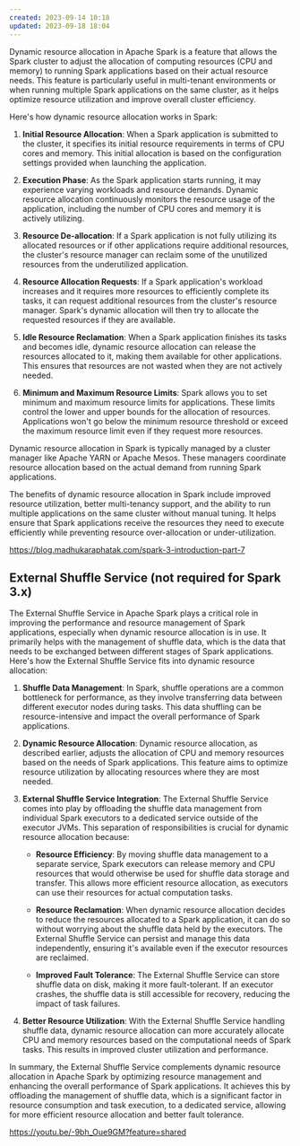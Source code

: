 ```yaml
---
created: 2023-09-14 10:18
updated: 2023-09-18 18:04
---
```

Dynamic resource allocation in Apache Spark is a feature that allows the Spark cluster to adjust the allocation of computing resources (CPU and memory) to running Spark applications based on their actual resource needs. This feature is particularly useful in multi-tenant environments or when running multiple Spark applications on the same cluster, as it helps optimize resource utilization and improve overall cluster efficiency.

Here's how dynamic resource allocation works in Spark:

1. **Initial Resource Allocation**:
   When a Spark application is submitted to the cluster, it specifies its initial resource requirements in terms of CPU cores and memory. This initial allocation is based on the configuration settings provided when launching the application.

2. **Execution Phase**:
   As the Spark application starts running, it may experience varying workloads and resource demands. Dynamic resource allocation continuously monitors the resource usage of the application, including the number of CPU cores and memory it is actively utilizing.

3. **Resource De-allocation**:
   If a Spark application is not fully utilizing its allocated resources or if other applications require additional resources, the cluster's resource manager can reclaim some of the unutilized resources from the underutilized application.

4. **Resource Allocation Requests**:
   If a Spark application's workload increases and it requires more resources to efficiently complete its tasks, it can request additional resources from the cluster's resource manager. Spark's dynamic allocation will then try to allocate the requested resources if they are available.

5. **Idle Resource Reclamation**:
   When a Spark application finishes its tasks and becomes idle, dynamic resource allocation can release the resources allocated to it, making them available for other applications. This ensures that resources are not wasted when they are not actively needed.

6. **Minimum and Maximum Resource Limits**:
   Spark allows you to set minimum and maximum resource limits for applications. These limits control the lower and upper bounds for the allocation of resources. Applications won't go below the minimum resource threshold or exceed the maximum resource limit even if they request more resources.

Dynamic resource allocation in Spark is typically managed by a cluster manager like Apache YARN or Apache Mesos. These managers coordinate resource allocation based on the actual demand from running Spark applications.

The benefits of dynamic resource allocation in Spark include improved resource utilization, better multi-tenancy support, and the ability to run multiple applications on the same cluster without manual tuning. It helps ensure that Spark applications receive the resources they need to execute efficiently while preventing resource over-allocation or under-utilization.

https://blog.madhukaraphatak.com/spark-3-introduction-part-7

## External Shuffle Service (not required for Spark 3.x)

The External Shuffle Service in Apache Spark plays a critical role in improving the performance and resource management of Spark applications, especially when dynamic resource allocation is in use. It primarily helps with the management of shuffle data, which is the data that needs to be exchanged between different stages of Spark applications. Here's how the External Shuffle Service fits into dynamic resource allocation:

1. **Shuffle Data Management**:
   In Spark, shuffle operations are a common bottleneck for performance, as they involve transferring data between different executor nodes during tasks. This data shuffling can be resource-intensive and impact the overall performance of Spark applications.

2. **Dynamic Resource Allocation**:
   Dynamic resource allocation, as described earlier, adjusts the allocation of CPU and memory resources based on the needs of Spark applications. This feature aims to optimize resource utilization by allocating resources where they are most needed.

3. **External Shuffle Service Integration**:
   The External Shuffle Service comes into play by offloading the shuffle data management from individual Spark executors to a dedicated service outside of the executor JVMs. This separation of responsibilities is crucial for dynamic resource allocation because:

   - **Resource Efficiency**: By moving shuffle data management to a separate service, Spark executors can release memory and CPU resources that would otherwise be used for shuffle data storage and transfer. This allows more efficient resource allocation, as executors can use their resources for actual computation tasks.

   - **Resource Reclamation**: When dynamic resource allocation decides to reduce the resources allocated to a Spark application, it can do so without worrying about the shuffle data held by the executors. The External Shuffle Service can persist and manage this data independently, ensuring it's available even if the executor resources are reclaimed.

   - **Improved Fault Tolerance**: The External Shuffle Service can store shuffle data on disk, making it more fault-tolerant. If an executor crashes, the shuffle data is still accessible for recovery, reducing the impact of task failures.

4. **Better Resource Utilization**:
   With the External Shuffle Service handling shuffle data, dynamic resource allocation can more accurately allocate CPU and memory resources based on the computational needs of Spark tasks. This results in improved cluster utilization and performance.

In summary, the External Shuffle Service complements dynamic resource allocation in Apache Spark by optimizing resource management and enhancing the overall performance of Spark applications. It achieves this by offloading the management of shuffle data, which is a significant factor in resource consumption and task execution, to a dedicated service, allowing for more efficient resource allocation and better fault tolerance.

https://youtu.be/-9bh_Oue9GM?feature=shared